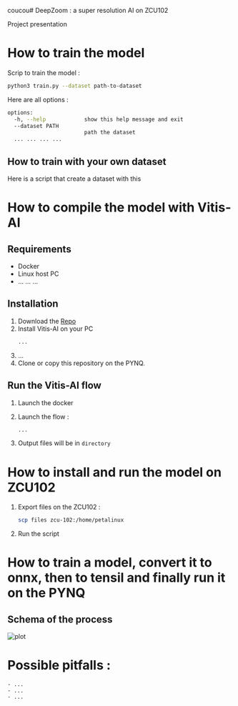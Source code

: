 coucou# DeepZoom : a super resolution AI on ZCU102


Project presentation

# How to train the model

Scrip to train the model :
```bash
python3 train.py --dataset path-to-dataset
```

Here are all options :

```bash
options:
  -h, --help            show this help message and exit
  --dataset PATH
                        path the dataset
  ... ... ... ...

```
## How to train with your own dataset

Here is a script that create a dataset with this 


# How to compile the model with Vitis-AI

## Requirements
- Docker
- Linux host PC
- ... ... ...

## Installation
1. Download the [Repo](https://bit.ly/pynqz1_2_7)
2. Install Vitis-AI on your PC
    ```bash
    ...
    ```
3. ...
4. Clone or copy this repository on the PYNQ.

## Run the Vitis-AI flow
1. Launch the docker
2. Launch the flow :

    ```bash
    ...
    ```
3. Output files will be in `directory`



# How to install and run the model on ZCU102

1. Export files on the ZCU102 :

    ```bash
    scp files zcu-102:/home/petalinux
    ```
2. Run the script

# How to train a model, convert it to onnx, then to tensil and finally run it on the PYNQ
## Schema of the process
![plot](./static/process.png)




# Possible pitfalls :
    - ...
    - ...
    - ...
